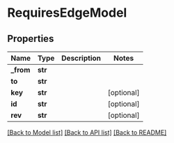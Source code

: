 # RequiresEdgeModel

## Properties
Name | Type | Description | Notes
------------ | ------------- | ------------- | -------------
**_from** | **str** |  | 
**to** | **str** |  | 
**key** | **str** |  | [optional] 
**id** | **str** |  | [optional] 
**rev** | **str** |  | [optional] 

[[Back to Model list]](../README.md#documentation-for-models) [[Back to API list]](../README.md#documentation-for-api-endpoints) [[Back to README]](../README.md)

